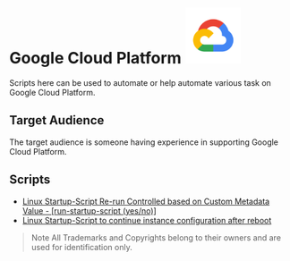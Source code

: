 # Google Cloud Platform <img src="images/gcplogo.png" width="100">

Scripts here can be used to automate or help automate various task on Google Cloud Platform.

## Target Audience

The target audience is someone having experience in supporting Google Cloud Platform.

## Scripts

* [Linux Startup-Script Re-run Controlled based on Custom Metadata Value - [run-startup-script (yes/no)]](scripts/Linux_startup_script_runonce.sh)
* [Linux Startup-Script to continue instance configuration after reboot](scripts/Linux_startup_script_continue_postrestart.sh)

> Note All Trademarks and Copyrights belong to their owners and are used for identification only.